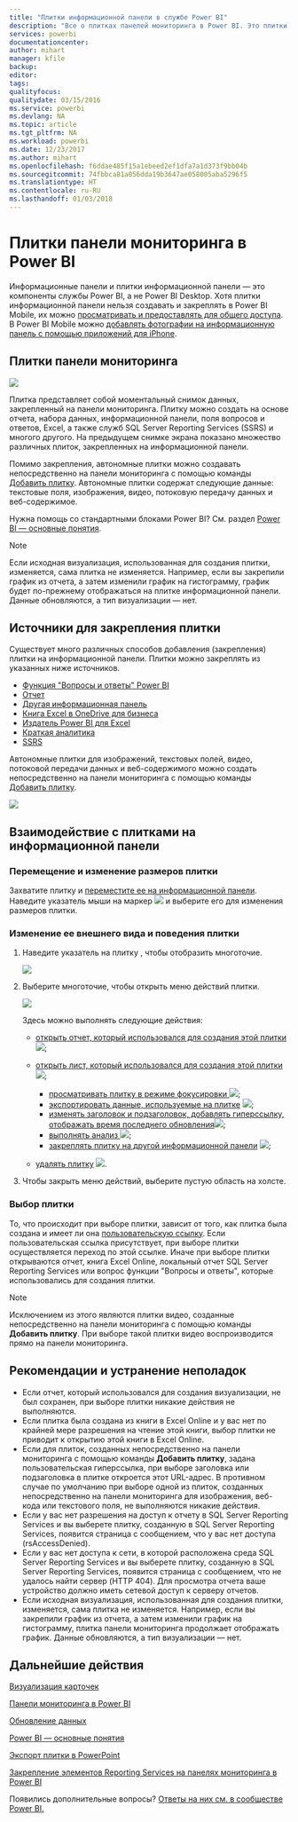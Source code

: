```yaml
---
title: "Плитки информационной панели в службе Power BI"
description: "Все о плитках панелей мониторинга в Power BI. Это плитки, созданные в SQL Server Reporting Services (SSRS)."
services: powerbi
documentationcenter: 
author: mihart
manager: kfile
backup: 
editor: 
tags: 
qualityfocus: 
qualitydate: 03/15/2016
ms.service: powerbi
ms.devlang: NA
ms.topic: article
ms.tgt_pltfrm: NA
ms.workload: powerbi
ms.date: 12/23/2017
ms.author: mihart
ms.openlocfilehash: f6ddae485f15a1ebeed2ef1dfa7a1d373f9bb04b
ms.sourcegitcommit: 74fbbca81a056dda19b3647ae058005aba5296f5
ms.translationtype: HT
ms.contentlocale: ru-RU
ms.lasthandoff: 01/03/2018
---
```

# <a name="dashboard-tiles-in-power-bi"></a>Плитки панели мониторинга в Power BI
Информационные панели и плитки информационной панели — это компоненты службы Power BI, а не Power BI Desktop. Хотя плитки информационной панели нельзя создавать и закреплять в Power BI Mobile, их можно [просматривать и предоставлять для общего доступа](mobile-tiles-in-the-mobile-apps.md). В Power BI Mobile можно [добавлять фотографии на информационную панель с помощью приложений для iPhone](mobile-iphone-app-get-started.md).

## <a name="dashboard-tiles"></a>Плитки панели мониторинга
![](media/service-dashboard-tiles/power-bi-dashboard.png)

Плитка представляет собой моментальный снимок данных, закрепленный на панели мониторинга. Плитку можно создать на основе отчета, набора данных, информационной панели, поля вопросов и ответов, Excel, а также служб SQL Server Reporting Services (SSRS) и многого другого.  На предыдущем снимке экрана показано множество различных плиток, закрепленных на информационной панели.

Помимо закрепления, автономные плитки можно создавать непосредственно на панели мониторинга с помощью команды [Добавить плитку](service-dashboard-add-widget.md). Автономные плитки содержат следующие данные: текстовые поля, изображения, видео, потоковую передачу данных и веб-содержимое.

Нужна помощь со стандартными блоками Power BI?  См. раздел [Power BI — основные понятия](service-basic-concepts.md).

> [!NOTE]
> Если исходная визуализация, использованная для создания плитки, изменяется, сама плитка не изменяется.  Например, если вы закрепили график из отчета, а затем изменили график на гистограмму, график будет по-прежнему отображаться на плитке информационной панели. Данные обновляются, а тип визуализации — нет.
> 
> 

## <a name="pin-a-tile-from"></a>Источники для закрепления плитки
Существует много различных способов добавления (закрепления) плитки на информационной панели. Плитки можно закреплять из указанных ниже источников.

* [Функция "Вопросы и ответы" Power BI](service-dashboard-pin-tile-from-q-and-a.md)
* [Отчет](service-dashboard-pin-tile-from-report.md)
* [Другая информационная панель](service-pin-tile-to-another-dashboard.md)
* [Книга Excel в OneDrive для бизнеса](service-dashboard-pin-tile-from-excel.md)
* [Издатель Power BI для Excel](publisher-for-excel.md)
* [Краткая аналитика](service-insights.md)
* [SSRS](https://msdn.microsoft.com/library/mt604784.aspx)

Автономные плитки для изображений, текстовых полей, видео, потоковой передачи данных и веб-содержимого можно создать непосредственно на панели мониторинга с помощью команды [Добавить плитку](service-dashboard-add-widget.md).

  ![](media/service-dashboard-tiles/add_widgetnew.png)

## <a name="interacting-with-tiles-on-a-dashboard"></a>Взаимодействие с плитками на информационной панели
### <a name="move-and-resize-a-tile"></a>Перемещение и изменение размеров плитки
Захватите плитку и [переместите ее на информационной панели](service-dashboard-edit-tile.md). Наведите указатель мыши на маркер ![](media/service-dashboard-tiles/resize-handle.jpg) и выберите его для изменения размеров плитки.

### <a name="hover-over-a-tile-to-change-the-appearance-and-behavior"></a>Изменение ее внешнего вида и поведения плитки
1. Наведите указатель на плитку , чтобы отобразить многоточие.
   
    ![](media/service-dashboard-tiles/ellipses_new.png)
2. Выберите многоточие, чтобы открыть меню действий плитки.
   
    ![](media/service-dashboard-tiles/power-bi-tile-menu.png)
   
    Здесь можно выполнять следующие действия:
   
   * [открыть отчет, который использовался для создания этой плитки ](service-reports.md) ![](media/service-dashboard-tiles/chart-icon.jpg);  
   
   * [открыть лист, который использовался для создания этой плитки ](service-reports.md) ![](media/service-dashboard-tiles/power-bi-open-worksheet.png);  
     
     * [просматривать плитку в режиме фокусировки ](service-focus-mode.md) ![](media/service-dashboard-tiles/fullscreen-icon.jpg);  
     * [экспортировать данные, используемые на плитке](power-bi-visualization-export-data.md) ![](media/service-dashboard-tiles/export-icon.png);
     * [изменять заголовок и подзаголовок, добавлять гиперссылку, отображать время последнего обновления](service-dashboard-edit-tile.md)![](media/service-dashboard-tiles/pencil-icon.jpg);
     * [выполнять анализ ](service-insights.md) ![](media/service-dashboard-tiles/power-bi-insights.png);
     * [закреплять плитку на другой информационной панели](service-pin-tile-to-another-dashboard.md)
       ![](media/service-dashboard-tiles/pin-icon.jpg);
   * [удалять плитку](service-dashboard-edit-tile.md)
     ![](media/service-dashboard-tiles/trash-icon.png).
3. Чтобы закрыть меню действий, выберите пустую область на холсте.

### <a name="select-click-a-tile"></a>Выбор плитки
То, что происходит при выборе плитки, зависит от того, как плитка была создана и имеет ли она [пользовательскую ссылку](service-dashboard-edit-tile.md). Если пользовательская ссылка присутствует, при выборе плитки осуществляется переход по этой ссылке. Иначе при выборе плитки открываются отчет, книга Excel Online, локальный отчет SQL Server Reporting Services или вопрос функции "Вопросы и ответы", которые использовались для создания плитки.

> [!NOTE]
> Исключением из этого являются плитки видео, созданные непосредственно на панели мониторинга с помощью команды **Добавить плитку**. При выборе такой плитки видео воспроизводится прямо на панели мониторинга.   
> 
> 

## <a name="considerations-and-troubleshooting"></a>Рекомендации и устранение неполадок
* Если отчет, который использовался для создания визуализации, не был сохранен, при выборе плитки никакие действия не выполняются.
* Если плитка была создана из книги в Excel Online и у вас нет по крайней мере разрешения на чтение этой книги, выбор плитки не приводит к открытию этой книги в Excel Online.
* Если для плиток, созданных непосредственно на панели мониторинга с помощью команды **Добавить плитку**, задана пользовательская гиперссылка, при выборе заголовка или подзаголовка в плитке откроется этот URL-адрес.  В противном случае по умолчанию при выборе одной из плиток, созданных непосредственно на панели мониторинга для изображения, веб-кода или текстового поля, не выполняются никакие действия.
* Если у вас нет разрешения на доступ к отчету в SQL Server Reporting Services и вы выберете плитку, созданную в SQL Server Reporting Services, появится страница с сообщением, что у вас нет доступа (rsAccessDenied).
* Если у вас нет доступа к сети, в которой расположена среда SQL Server Reporting Services и вы выберете плитку, созданную в SQL Server Reporting Services, появится страница с сообщением, что не удалось найти сервер (HTTP 404). Для просмотра отчета ваше устройство должно иметь сетевой доступ к серверу отчетов.
* Если исходная визуализация, использованная для создания плитки, изменяется, сама плитка не изменяется.  Например, если вы закрепили график из отчета, а затем изменили график на гистограмму, плитка панели мониторинга продолжает отображать график. Данные обновляются, а тип визуализации — нет.

## <a name="next-steps"></a>Дальнейшие действия
[Визуализация карточек](power-bi-visualization-card.md)

[Панели мониторинга в Power BI](service-dashboards.md)  

[Обновление данных](refresh-data.md)

[Power BI — основные понятия](service-basic-concepts.md)

[Экспорт плитки в PowerPoint](http://blogs.msdn.com/b/powerbidev/archive/2015/09/28/integrating-power-bi-tiles-into-office-documents.aspx)

[Закрепление элементов Reporting Services на панелях мониторинга в Power BI](https://msdn.microsoft.com/library/mt604784.aspx)

Появились дополнительные вопросы? [Ответы на них см. в сообществе Power BI.](http://community.powerbi.com/)

